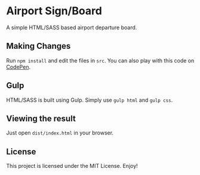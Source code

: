 # Airport Sign/Board

A simple HTML/SASS based airport departure board.

## Making Changes

Run `npm install` and edit the files in `src`. You can also play with this code on [CodePen](https://codepen.io/tomgiddings/pen/yLyExxo).

## Gulp

HTML/SASS is built using Gulp. Simply use `gulp html` and `gulp css`.

## Viewing the result

Just open `dist/index.html` in your browser.

## License

This project is licensed under the MIT License. Enjoy!
